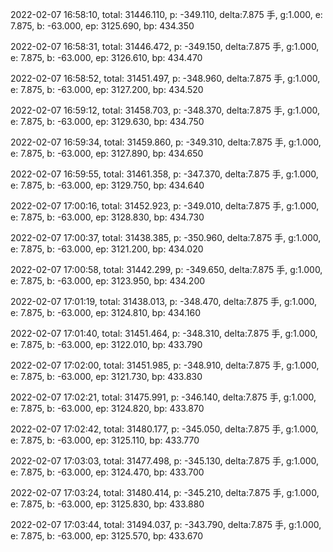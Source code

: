 2022-02-07 16:58:10, total: 31446.110, p: -349.110, delta:7.875 手, g:1.000, e: 7.875, b: -63.000, ep: 3125.690, bp: 434.350

2022-02-07 16:58:31, total: 31446.472, p: -349.150, delta:7.875 手, g:1.000, e: 7.875, b: -63.000, ep: 3126.610, bp: 434.470

2022-02-07 16:58:52, total: 31451.497, p: -348.960, delta:7.875 手, g:1.000, e: 7.875, b: -63.000, ep: 3127.200, bp: 434.520

2022-02-07 16:59:12, total: 31458.703, p: -348.370, delta:7.875 手, g:1.000, e: 7.875, b: -63.000, ep: 3129.630, bp: 434.750

2022-02-07 16:59:34, total: 31459.860, p: -349.310, delta:7.875 手, g:1.000, e: 7.875, b: -63.000, ep: 3127.890, bp: 434.650

2022-02-07 16:59:55, total: 31461.358, p: -347.370, delta:7.875 手, g:1.000, e: 7.875, b: -63.000, ep: 3129.750, bp: 434.640

2022-02-07 17:00:16, total: 31452.923, p: -349.010, delta:7.875 手, g:1.000, e: 7.875, b: -63.000, ep: 3128.830, bp: 434.730

2022-02-07 17:00:37, total: 31438.385, p: -350.960, delta:7.875 手, g:1.000, e: 7.875, b: -63.000, ep: 3121.200, bp: 434.020

2022-02-07 17:00:58, total: 31442.299, p: -349.650, delta:7.875 手, g:1.000, e: 7.875, b: -63.000, ep: 3123.950, bp: 434.200

2022-02-07 17:01:19, total: 31438.013, p: -348.470, delta:7.875 手, g:1.000, e: 7.875, b: -63.000, ep: 3124.810, bp: 434.160

2022-02-07 17:01:40, total: 31451.464, p: -348.310, delta:7.875 手, g:1.000, e: 7.875, b: -63.000, ep: 3122.010, bp: 433.790

2022-02-07 17:02:00, total: 31451.985, p: -348.910, delta:7.875 手, g:1.000, e: 7.875, b: -63.000, ep: 3121.730, bp: 433.830

2022-02-07 17:02:21, total: 31475.991, p: -346.140, delta:7.875 手, g:1.000, e: 7.875, b: -63.000, ep: 3124.820, bp: 433.870

2022-02-07 17:02:42, total: 31480.177, p: -345.050, delta:7.875 手, g:1.000, e: 7.875, b: -63.000, ep: 3125.110, bp: 433.770

2022-02-07 17:03:03, total: 31477.498, p: -345.130, delta:7.875 手, g:1.000, e: 7.875, b: -63.000, ep: 3124.470, bp: 433.700

2022-02-07 17:03:24, total: 31480.414, p: -345.210, delta:7.875 手, g:1.000, e: 7.875, b: -63.000, ep: 3125.830, bp: 433.880

2022-02-07 17:03:44, total: 31494.037, p: -343.790, delta:7.875 手, g:1.000, e: 7.875, b: -63.000, ep: 3125.570, bp: 433.670